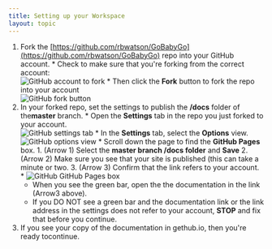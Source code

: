 ```yaml
---
title: Setting up your Workspace 
layout: topic
---
```


1. Fork the [https://github.com/rbwatson/GoBabyGo](https://github.com/rbwatson/GoBabyGo) repo into your GitHub account.
        * Check to make sure that you're forking from the correct account:<br>
![GitHub account to fork]({{site.baseurl}}/assets/images/contribute_rbwatson.png)
        * Then click the **Fork** button to fork the repo into your account<br>
![GitHub fork button]({{site.baseurl}}/assets/images/contribute_fork.png)
1. In your forked repo, set the settings to publish the **/docs** folder of the**master** branch.
        * Open the **Settings** tab in the repo you just forked to your account.<br>
![GitHub settings tab]({{site.baseurl}}/assets/images/contribute_settings.png)
        * In the **Settings** tab, select the **Options** view.<br>
![GitHub options view]({{site.baseurl}}/assets/images/contribute_options.png)
        * Scroll down the page to find the **GitHub Pages** box.
                1. (Arrow 1) Select the **master branch /docs folder** and **Save**
                2. (Arrow 2) Make sure you see that your site is published (this can take a minute or two.
                3. (Arrow 3) Confirm that the link refers to your account.
        * ![GitHub GitHub Pages box](/contribute/images/contribute_pages.png)
    * When you see the green bar, open the the documentation in the link (Arrow3 above).
    * If you DO NOT see a green bar and the documentation link or the link address in the settings does not refer to your account, **STOP**  and fix that before you continue.
1. If you see your copy of the documentation in gethub.io, then you're ready tocontinue.
